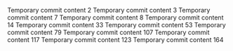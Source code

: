 Temporary commit content 2
Temporary commit content 3
Temporary commit content 7
Temporary commit content 8
Temporary commit content 14
Temporary commit content 33
Temporary commit content 53
Temporary commit content 79
Temporary commit content 107
Temporary commit content 117
Temporary commit content 123
Temporary commit content 164
